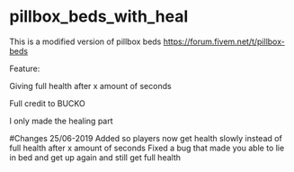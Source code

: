 # pillbox_beds_with_heal

This is a modified version of pillbox beds https://forum.fivem.net/t/pillbox-beds

Feature:

Giving full health after x amount of seconds

Full credit to BUCKO

I only made the healing part


#Changes 25/06-2019
Added so players now get health slowly instead of full health after x amount of seconds
Fixed a bug that made you able to lie in bed and get up again and still get full health
